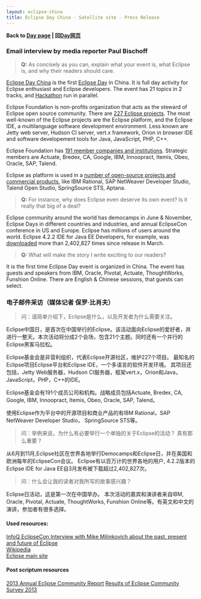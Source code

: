 ```yaml
---
layout: eclipse-china
title: Eclipse Day China - Satellite site - Press Release
---
```


<p><b>Back to <a href="/Day/">Day page</a> | 回<a href="/Day/">Day网页</a></b></p>

### Email interview by media reporter Paul Bischoff

><b>Q:</b> As concisely as you can, explain what your event is, what Eclipse is, and why their readers should care.

[Eclipse Day China](http://wiki.eclipse.org/Eclipse_Day_China) is the first [Eclipse Day](http://wiki.eclipse.org/Eclipse_Day) in China. 
It is full day activity for Eclipse enthusiast and Eclipse developers. The event has 21 topics in 2 tracks,
 and [Hackathon](http://en.wikipedia.org/wiki/Hackathon) run in parallel.

Eclipse Foundation is non-profits organization that acts as the steward of Eclipse open source community. 
There are [227 Eclipse projects](http://projects.eclipse.org/list-of-projects).
The most well-known of the Eclipse projects are the Eclipse platform, and the Eclipse IDE, a multilanguage software development environment.
Less known are Jetty web server, Hudson CI server, vert.x framework, Orion in browser IDE and software developement tools for Java, JavaScript, PHP, C++. 

Eclipse Foundation has [191 member companies and institutions](http://www.eclipse.org/membership/showAllMembers.php).
Strategic members are Actuate, Bredex, CA, Google, IBM, Innoopract, Itemis, Obeo, Oracle, SAP, Talend.

Eclipse as platform is used in a [number of open-source projects and commercial products](http://en.wikipedia.org/wiki/List_of_Eclipse-based_software),
like IBM Rational, SAP NetWeaver Developer Studio, Talend Open Studio, SpringSource STS, Aptana.

><b>Q:</b> For instance, why does Eclipse even deserve its own event? Is it really that big of a deal? 

Eclipse community around the world has democamps in June & November, Eclipse Days in different countries and industries,
 and annual EclipseCon conference in US and Europe. Eclipse has millions of users around the world.
Eclipse 4.2.2 IDE for Java EE Developers, for example, was [downloaded](http://www.eclipse.org/downloads/) more than 2,402,827 times since release in March.

><b>Q:</b> What will make the story I write exciting to our readers? 

It is the first time Eclipse Day event is organized in China. The event has guests and speakers from IBM, Oracle, Pivotal, Actuate, ThoughtWorks, Funshion Online.
There are English & Chinese sessions, that guests can select.

### 电子邮件采访（媒体记者 保罗·比肖夫）

>    问：请简单介绍下，Eclipse是什么，以及开发者为什么需要关注。 

Eclipse中国日，是首次在中国举行的Eclipse。该活动面向Eclipse的爱好者，并进行一整天。本次活动将分成2个会场，包含21个主题。同时还有一个并行的Eclipse黑客马拉松。

Eclipse基金会是非营利组织，代表Eclipse开源社区，维护227个项目。 最知名的Eclipse项目Eclipse平台和Eclipse IDE，一个多语言的软件开发环境。 其项目还包括，Jetty Web服务器，Hudson CI服务器，框架vert.x，Orion和Java，JavaScript，PHP，C++的IDE。

Eclipse基金会有191个成员公司和机构。战略成员包括Actuate, Bredex, CA, Google, IBM, Innoopract, Itemis, Obeo, Oracle, SAP, Talend。

使用Eclipse作为平台中的开源项目和商业产品的有IBM Rational，SAP NetWeaver Developer Studio， SpringSource STS等。

>    问：举例来说，为什么有必要举行一个单独的关于Eclipse的活动？ 真有那么重要？ 

从6月到11月,Eclipse社区在世界各地举行Democamps和Eclipse日，并在美国和欧洲每年的EclipseCon会议。 Eclipse有以百万计的世界各地的用户, 4.2.2版本的Eclipse IDE for Java EE自3月发布被下载超过2,402,827次。

>    问：什么会让我的读者对我所写的故事感兴趣？ 

Eclipse日活动，这是第一次在中国举办。 本次活动的嘉宾和演讲者来自IBM, Oracle, Pivotal, Actuate, ThoughtWorks, Funshion Online等。有英文和中文的演讲，参加者有很多选择。 


#### Used resources:

[InfoQ EclipseCon Interview with Mike Milinkovich about the past, present and future of Eclipse](http://www.infoq.com/interviews/Milinkovich-past-present-future-Eclipse)  
[Wikipedia](http://en.wikipedia.org/wiki/Eclipse_Foundation)  
[Eclipse main site](http://www.eclipse.org/)

#### Post scriptum resources

[2013 Annual Eclipse Community Report](http://www.eclipse.org/org/foundation/reports/annual_report.php)
[Results of Eclipse Community Survey 2013](http://eclipse.org/org/press-release/20130612_eclipsesurvey2013.php)
